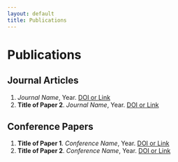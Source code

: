 ```yaml
---
layout: default
title: Publications
---
```


# Publications

## Journal Articles

1.  _Journal Name_, Year. [DOI or Link](#)
2. **Title of Paper 2**. _Journal Name_, Year. [DOI or Link](#)

## Conference Papers

1. **Title of Paper 1**. _Conference Name_, Year. [DOI or Link](#)
2. **Title of Paper 2**. _Conference Name_, Year. [DOI or Link](#)
